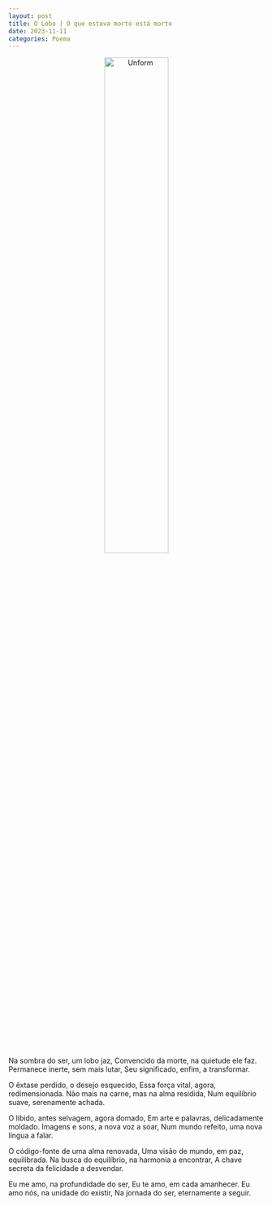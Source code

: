 ```yaml
---
layout: post
title: O Lobo | O que estava morto está morto
date: 2023-11-11
categories: Poema
---
```


<p align="center">
<img src="{{ site.baseurl }}/images/2023-11-11-O-Lobo--O-que-estava-morto-esta-morto.png" 
height="50%" width="50%" alt="Unform" />
</p>

Na sombra do ser, um lobo jaz,
Convencido da morte, na quietude ele faz.
Permanece inerte, sem mais lutar,
Seu significado, enfim, a transformar.

O êxtase perdido, o desejo esquecido,
Essa força vital, agora, redimensionada.
Não mais na carne, mas na alma residida,
Num equilíbrio suave, serenamente achada.

O libido, antes selvagem, agora domado,
Em arte e palavras, delicadamente moldado.
Imagens e sons, a nova voz a soar,
Num mundo refeito, uma nova língua a falar.

O código-fonte de uma alma renovada,
Uma visão de mundo, em paz, equilibrada.
Na busca do equilíbrio, na harmonia a encontrar,
A chave secreta da felicidade a desvendar.

Eu me amo, na profundidade do ser,
Eu te amo, em cada amanhecer.
Eu amo nós, na unidade do existir,
Na jornada do ser, eternamente a seguir.


